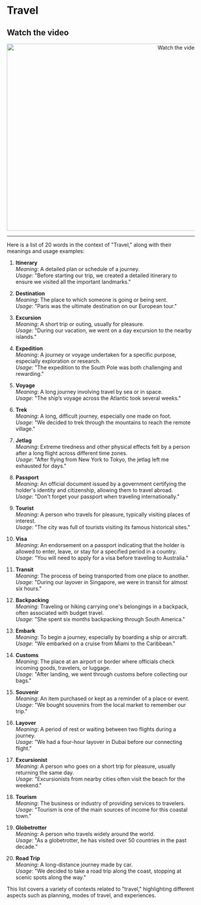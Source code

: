 # Travel

## Watch the video
 <p align="center">
  <a href="https://www.youtube.com/watch?v=vZX7C6hNfIc" target="_blank">
    <img src="https://img.youtube.com/vi/vZX7C6hNfIc/hqdefault.jpg" alt="Watch the video" width="900" height="500">
  </a>
</p>


---
Here is a list of 20 words in the context of "Travel," along with their meanings and usage examples:

1. **Itinerary**  
   *Meaning*: A detailed plan or schedule of a journey.  
   *Usage*: "Before starting our trip, we created a detailed itinerary to ensure we visited all the important landmarks."

2. **Destination**  
   *Meaning*: The place to which someone is going or being sent.  
   *Usage*: "Paris was the ultimate destination on our European tour."

3. **Excursion**  
   *Meaning*: A short trip or outing, usually for pleasure.  
   *Usage*: "During our vacation, we went on a day excursion to the nearby islands."

4. **Expedition**  
   *Meaning*: A journey or voyage undertaken for a specific purpose, especially exploration or research.  
   *Usage*: "The expedition to the South Pole was both challenging and rewarding."

5. **Voyage**  
   *Meaning*: A long journey involving travel by sea or in space.  
   *Usage*: "The ship’s voyage across the Atlantic took several weeks."

6. **Trek**  
   *Meaning*: A long, difficult journey, especially one made on foot.  
   *Usage*: "We decided to trek through the mountains to reach the remote village."

7. **Jetlag**  
   *Meaning*: Extreme tiredness and other physical effects felt by a person after a long flight across different time zones.  
   *Usage*: "After flying from New York to Tokyo, the jetlag left me exhausted for days."

8. **Passport**  
   *Meaning*: An official document issued by a government certifying the holder's identity and citizenship, allowing them to travel abroad.  
   *Usage*: "Don't forget your passport when traveling internationally."

9. **Tourist**  
   *Meaning*: A person who travels for pleasure, typically visiting places of interest.  
   *Usage*: "The city was full of tourists visiting its famous historical sites."

10. **Visa**  
   *Meaning*: An endorsement on a passport indicating that the holder is allowed to enter, leave, or stay for a specified period in a country.  
   *Usage*: "You will need to apply for a visa before traveling to Australia."

11. **Transit**  
   *Meaning*: The process of being transported from one place to another.  
   *Usage*: "During our layover in Singapore, we were in transit for almost six hours."

12. **Backpacking**  
   *Meaning*: Traveling or hiking carrying one's belongings in a backpack, often associated with budget travel.  
   *Usage*: "She spent six months backpacking through South America."

13. **Embark**  
   *Meaning*: To begin a journey, especially by boarding a ship or aircraft.  
   *Usage*: "We embarked on a cruise from Miami to the Caribbean."

14. **Customs**  
   *Meaning*: The place at an airport or border where officials check incoming goods, travelers, or luggage.  
   *Usage*: "After landing, we went through customs before collecting our bags."

15. **Souvenir**  
   *Meaning*: An item purchased or kept as a reminder of a place or event.  
   *Usage*: "We bought souvenirs from the local market to remember our trip."

16. **Layover**  
   *Meaning*: A period of rest or waiting between two flights during a journey.  
   *Usage*: "We had a four-hour layover in Dubai before our connecting flight."

17. **Excursionist**  
   *Meaning*: A person who goes on a short trip for pleasure, usually returning the same day.  
   *Usage*: "Excursionists from nearby cities often visit the beach for the weekend."

18. **Tourism**  
   *Meaning*: The business or industry of providing services to travelers.  
   *Usage*: "Tourism is one of the main sources of income for this coastal town."

19. **Globetrotter**  
   *Meaning*: A person who travels widely around the world.  
   *Usage*: "As a globetrotter, he has visited over 50 countries in the past decade."

20. **Road Trip**  
   *Meaning*: A long-distance journey made by car.  
   *Usage*: "We decided to take a road trip along the coast, stopping at scenic spots along the way."

This list covers a variety of contexts related to "travel," highlighting different aspects such as planning, modes of travel, and experiences.
